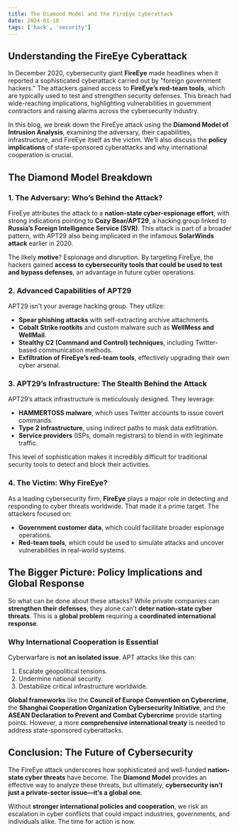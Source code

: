 ```yaml
---
title: The Diamond Model and the FireEye Cyberattack
date: 2024-01-18
tags: ['hack', 'security']
---
```

## Understanding the FireEye Cyberattack

In December 2020, cybersecurity giant **FireEye** made headlines when it reported a sophisticated cyberattack carried out by "foreign government hackers." The attackers gained access to **FireEye’s red-team tools**, which are typically used to test and strengthen security defenses. This breach had wide-reaching implications, highlighting vulnerabilities in government contractors and raising alarms across the cybersecurity industry.

In this blog, we break down the FireEye attack using the **Diamond Model of Intrusion Analysis**, examining the adversary, their capabilities, infrastructure, and FireEye itself as the victim. We’ll also discuss the **policy implications** of state-sponsored cyberattacks and why international cooperation is crucial.

## The Diamond Model Breakdown

### 1. The Adversary: Who’s Behind the Attack?

FireEye attributes the attack to a **nation-state cyber-espionage effort**, with strong indications pointing to **Cozy Bear/APT29**, a hacking group linked to **Russia’s Foreign Intelligence Service (SVR)**. This attack is part of a broader pattern, with APT29 also being implicated in the infamous **SolarWinds attack** earlier in 2020.

The likely **motive**? Espionage and disruption. By targeting FireEye, the hackers gained **access to cybersecurity tools that could be used to test and bypass defenses**, an advantage in future cyber operations.

### 2. Advanced Capabilities of APT29

APT29 isn’t your average hacking group. They utilize:

- **Spear phishing attacks** with self-extracting archive attachments.
- **Cobalt Strike rootkits** and custom malware such as **WellMess and WellMail**.
- **Stealthy C2 (Command and Control) techniques**, including Twitter-based communication methods.
- **Exfiltration of FireEye’s red-team tools**, effectively upgrading their own cyber arsenal.

### 3. APT29’s Infrastructure: The Stealth Behind the Attack

APT29’s attack infrastructure is meticulously designed. They leverage:

- **HAMMERTOSS malware**, which uses Twitter accounts to issue covert commands.
- **Type 2 infrastructure**, using indirect paths to mask data exfiltration.
- **Service providers** (ISPs, domain registrars) to blend in with legitimate traffic.

This level of sophistication makes it incredibly difficult for traditional security tools to detect and block their activities.

### 4. The Victim: Why FireEye?

As a leading cybersecurity firm, **FireEye** plays a major role in detecting and responding to cyber threats worldwide. That made it a prime target. The attackers focused on:

- **Government customer data**, which could facilitate broader espionage operations.
- **Red-team tools**, which could be used to simulate attacks and uncover vulnerabilities in real-world systems.

## The Bigger Picture: Policy Implications and Global Response

So what can be done about these attacks? While private companies can **strengthen their defenses**, they alone can’t **deter nation-state cyber threats**. This is a **global problem** requiring a **coordinated international response**.

### Why International Cooperation is Essential

Cyberwarfare is **not an isolated issue**. APT attacks like this can:

1. Escalate geopolitical tensions.
2. Undermine national security.
3. Destabilize critical infrastructure worldwide.

**Global frameworks** like the **Council of Europe Convention on Cybercrime**, the **Shanghai Cooperation Organization Cybersecurity Initiative**, and the **ASEAN Declaration to Prevent and Combat Cybercrime** provide starting points. However, a more **comprehensive international treaty** is needed to address state-sponsored cyberattacks.

## Conclusion: The Future of Cybersecurity

The FireEye attack underscores how sophisticated and well-funded **nation-state cyber threats** have become. The **Diamond Model** provides an effective way to analyze these threats, but ultimately, **cybersecurity isn’t just a private-sector issue—it’s a global one**.

Without **stronger international policies and cooperation**, we risk an escalation in cyber conflicts that could impact industries, governments, and individuals alike. The time for action is now.
